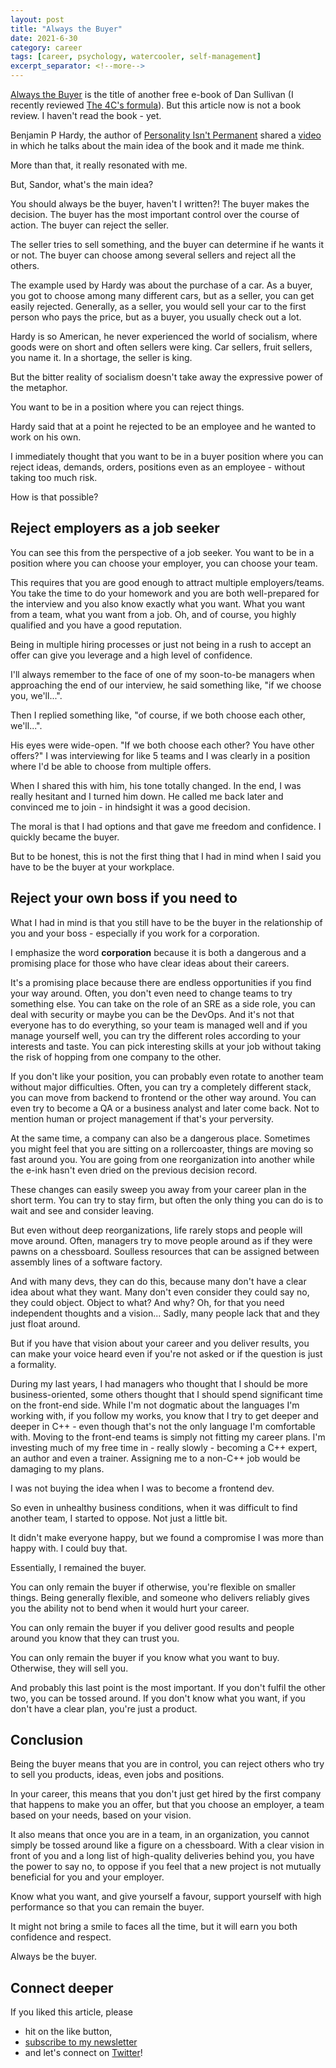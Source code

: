 ```yaml
---
layout: post
title: "Always the Buyer"
date: 2021-6-30
category: career
tags: [career, psychology, watercooler, self-management]
excerpt_separator: <!--more-->
---
```

[Always the Buyer](https://resources.strategiccoach.com/quarterly-books/always-be-the-buyer) is the title of another free e-book of Dan Sullivan (I recently reviewed [The 4C's formula](https://devreads.sandordargo.com/4c-formula-by-dan-sullivan/)). But this article now is not a book review. I haven't read the book - yet.

Benjamin P Hardy, the author of [Personality Isn't Permanent](https://devreads.sandordargo.com/personality-is-not-permanent/) shared a [video](https://www.youtube.com/watch?v=2zghpVWfvXU) in which he talks about the main idea of the book and it made me think.

More than that, it really resonated with me.

But, Sandor, what's the main idea?

You should always be the buyer, haven't I written?! The buyer makes the decision. The buyer has the most important control over the course of action. The buyer can reject the seller. 

The seller tries to sell something, and the buyer can determine if he wants it or not. The buyer can choose among several sellers and reject all the others.

The example used by Hardy was about the purchase of a car. As a buyer, you got to choose among many different cars, but as a seller, you can get easily rejected. Generally, as a seller, you would sell your car to the first person who pays the price, but as a buyer, you usually check out a lot.

Hardy is so American, he never experienced the world of socialism, where goods were on short and often sellers were king. Car sellers, fruit sellers, you name it. In a shortage, the seller is king.

But the bitter reality of socialism doesn't take away the expressive power of the metaphor.

You want to be in a position where you can reject things.

Hardy said that at a point he rejected to be an employee and he wanted to work on his own.

I immediately thought that you want to be in a buyer position where you can reject ideas, demands, orders, positions even as an employee - without taking too much risk.

How is that possible?

## Reject employers as a job seeker

You can see this from the perspective of a job seeker. You want to be in a position where you can choose your employer, you can choose your team.

This requires that you are good enough to attract multiple employers/teams. You take the time to do your homework and you are both well-prepared for the interview and you also know exactly what you want. What you want from a team, what you want from a job. Oh, and of course, you highly qualified and you have a good reputation.

Being in multiple hiring processes or just not being in a rush to accept an offer can give you leverage and a high level of confidence.

I'll always remember to the face of one of my soon-to-be managers when approaching the end of our interview, he said something like, "if we choose you, we'll...".

Then I replied something like, "of course, if we both choose each other, we'll...".

His eyes were wide-open. "If we both choose each other? You have other offers?" I was interviewing for like 5 teams and I was clearly in a position where I'd be able to choose from multiple offers.

When I shared this with him, his tone totally changed. In the end, I was really hesitant and I turned him down. He called me back later and convinced me to join - in hindsight it was a good decision.

The moral is that I had options and that gave me freedom and confidence. I quickly became the buyer.

But to be honest, this is not the first thing that I had in mind when I said you have to be the buyer at your workplace.

## Reject your own boss if you need to

What I had in mind is that you still have to be the buyer in the relationship of you and your boss - especially if you work for a corporation.

I emphasize the word **corporation** because it is both a dangerous and a promising place for those who have clear ideas about their careers.

It's a promising place because there are endless opportunities if you find your way around. Often, you don't even need to change teams to try something else. You can take on the role of an SRE as a side role, you can deal with security or maybe you can be the DevOps. And it's not that everyone has to do everything, so your team is managed well and if you manage yourself well, you can try the different roles according to your interests and taste. You can pick interesting skills at your job without taking the risk of hopping from one company to the other.

If you don't like your position, you can probably even rotate to another team without major difficulties. Often, you can try a completely different stack, you can move from backend to frontend or the other way around. You can even try to become a QA or a business analyst and later come back. Not to mention human or project management if that's your perversity.

At the same time, a company can also be a dangerous place. Sometimes you might feel that you are sitting on a rollercoaster, things are moving so fast around you. You are going from one reorganization into another while the e-ink hasn't even dried on the previous decision record.

These changes can easily sweep you away from your career plan in the short term. You can try to stay firm, but often the only thing you can do is to wait and see and consider leaving.

But even without deep reorganizations, life rarely stops and people will move around. Often, managers try to move people around as if they were pawns on a chessboard. Soulless resources that can be assigned between assembly lines of a software factory.

And with many devs, they can do this, because many don't have a clear idea about what they want. Many don't even consider they could say no, they could object. Object to what? And why? Oh, for that you need independent thoughts and a vision... Sadly, many people lack that and they just float around.

But if you have that vision about your career and you deliver results, you can make your voice heard even if you're not asked or if the question is just a formality. 

During my last years, I had managers who thought that I should be more business-oriented, some others thought that I should spend significant time on the front-end side. While I'm not dogmatic about the languages I'm working with, if you follow my works, you know that I try to get deeper and deeper in C++ - even though that's not the only language I'm comfortable with. Moving to the front-end teams is simply not fitting my career plans. I'm investing much of my free time in - really slowly - becoming a C++ expert, an author and even a trainer. Assigning me to a non-C++ job would be damaging to my plans.

I was not buying the idea when I was to become a frontend dev.

So even in unhealthy business conditions, when it was difficult to find another team, I started to oppose. Not just a little bit.

It didn't make everyone happy, but we found a compromise I was more than happy with. I could buy that.

Essentially, I remained the buyer.

You can only remain the buyer if otherwise, you're flexible on smaller things. Being generally flexible, and someone who delivers reliably gives you the ability not to bend when it would hurt your career.

You can only remain the buyer if you deliver good results and people around you know that they can trust you.

You can only remain the buyer if you know what you want to buy. Otherwise, they will sell you.

And probably this last point is the most important. If you don't fulfil the other two, you can be tossed around. If you don't know what you want, if you don't have a clear plan, you're just a product.

## Conclusion

Being the buyer means that you are in control, you can reject others who try to sell you products, ideas, even jobs and positions.

In your career, this means that you don't just get hired by the first company that happens to make you an offer, but that you choose an employer, a team based on your needs, based on your vision.

It also means that once you are in a team, in an organization, you cannot simply be tossed around like a figure on a chessboard. With a clear vision in front of you and a long list of high-quality deliveries behind you, you have the power to say no, to oppose if you feel that a new project is not mutually beneficial for you and your employer.

Know what you want, and give yourself a favour, support yourself with high performance so that you can remain the buyer.

It might not bring a smile to faces all the time, but it will earn you both confidence and respect.

Always be the buyer.

## Connect deeper

If you liked this article, please 
- hit on the like button,  
- [subscribe to my newsletter](http://eepurl.com/gvcv1j) 
- and let's connect on [Twitter](https://twitter.com/SandorDargo)!